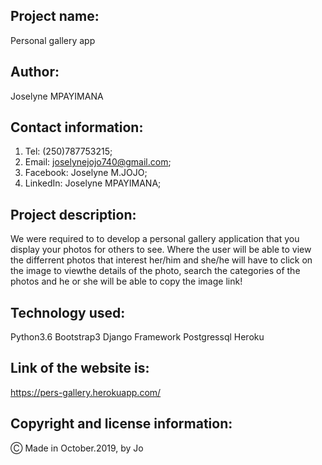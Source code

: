 ## Project name:

Personal gallery app

## Author:

Joselyne MPAYIMANA

## Contact information:

1. Tel: (250)787753215;
2. Email: joselynejojo740@gmail.com;
3. Facebook: Joselyne M.JOJO;
4. LinkedIn: Joselyne MPAYIMANA;

## Project description:

 We were required to to develop a personal gallery application that you display your photos for others to see. Where the user will be able to view the differrent photos that interest her/him and she/he will have to click on the image to viewthe details of the photo, search the categories of the photos and he or she will be able to copy the image link!

 ## Technology used:

 Python3.6
 Bootstrap3
 Django Framework
 Postgressql
 Heroku

 ## Link of the website is:

 https://pers-gallery.herokuapp.com/

 ## Copyright and license information:

 &#9400; Made in October.2019, by Jo

